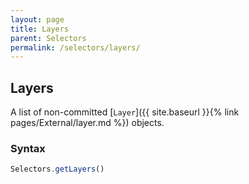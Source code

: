 ```yaml
---
layout: page
title: Layers
parent: Selectors
permalink: /selectors/layers/
---
```


## Layers

A list of non-committed [`Layer`]({{ site.baseurl }}{% link pages/External/layer.md %}) objects.

### Syntax

```js
Selectors.getLayers()
```
